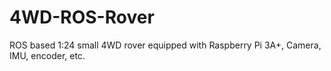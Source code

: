# 4WD-ROS-Rover
ROS based 1:24 small 4WD rover equipped with Raspberry Pi 3A+, Camera, IMU, encoder, etc.
